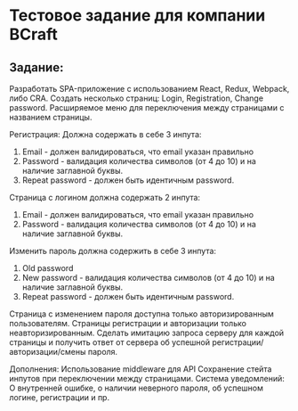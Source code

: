 # Тестовое задание для компании BCraft

## Задание:

Разработать SPA-приложение с использованием React, Redux, Webpack, либо CRA. Создать несколько страниц: Login, Registration, Change password. Расширяемое меню для переключения между страницами с названием страницы.

Регистрация:
Должна содержать в себе 3 инпута:

1. Email - должен валидироваться, что email указан правильно
2. Password - валидация количества символов (от 4 до 10) и на наличие заглавной буквы.
3. Repeat password - должен быть идентичным password.

Страница с логином должна содержать 2 инпута:

1. Email - должен валидироваться, что email указан правильно
2. Password - валидация количества символов (от 4 до 10) и на наличие заглавной буквы.

Изменить пароль должна содержить в себе 3 инпута:

1. Old password
2. New password - валидация количества символов (от 4 до 10) и на наличие заглавной буквы.
3. Repeat password - должен быть идентичным password.

Страница с изменением пароля доступна только авторизированным пользователям.
Страницы регистрации и авторизации только неавторизированным.
Сделать имитацию запроса серверу для каждой страницы и получить ответ от сервера об успешной регистрации/авторизации/смены пароля.

Дополнения:
Использование middleware для API
Сохранение стейта инпутов при переключении между страницами.
Система уведомлений: О внутренней ошибке, о наличии неверного пароля, об успешном логине, регистрации и пр.
